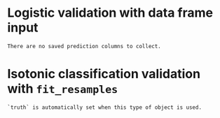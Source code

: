 # Logistic validation with data frame input

    There are no saved prediction columns to collect.

# Isotonic classification validation with `fit_resamples`

    `truth` is automatically set when this type of object is used.

